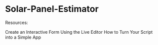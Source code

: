 # Solar-Panel-Estimator
Resources:

Create an Interactive Form Using the Live Editor
How to Turn Your Script into a Simple App
